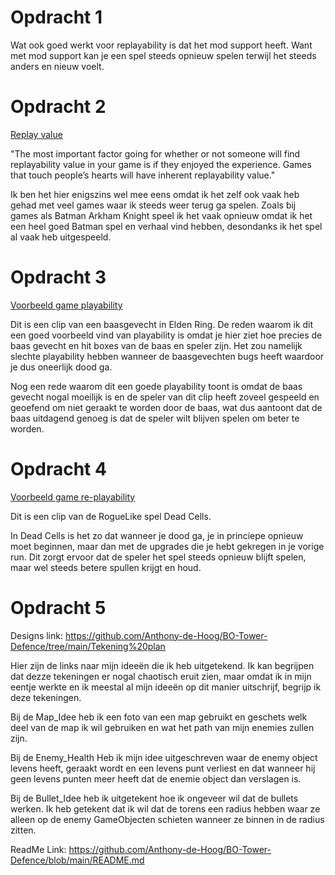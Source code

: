 # Opdracht 1

Wat ook goed werkt voor replayability is dat het mod support heeft.
Want met mod support kan je een spel steeds opnieuw spelen terwijl het steeds anders en nieuw voelt.

# Opdracht 2
[Replay value](https://medium.com/teeny-tiny-game-dev-essays/making-games-with-replayability-in-mind-c23a29cc6d9c) 

"The most important factor going for whether or not someone will find replayability value in your game is if they enjoyed the experience. 
Games that touch people’s hearts will have inherent replayability value."

Ik ben het hier enigszins wel mee eens omdat ik het zelf ook vaak heb gehad met veel games waar ik steeds weer terug ga spelen. 
Zoals bij games als Batman Arkham Knight speel ik het vaak opnieuw omdat ik het een heel goed Batman spel en verhaal vind hebben, desondanks ik het spel al vaak heb uitgespeeld.

# Opdracht 3
[Voorbeeld game playability](https://youtube.com/clip/UgkxaTl8AJ2UhTBkMU_He_P34e13-foNnH1V?si=ynm3O-VBp25_uLnh)

Dit is een clip van een baasgevecht in Elden Ring.
De reden waarom ik dit een goed voorbeeld vind van playability is omdat je hier ziet hoe precies de baas gevecht en hit boxes van de baas en speler zijn.
Het zou namelijk slechte playability hebben wanneer de baasgevechten bugs heeft waardoor je dus oneerlijk dood ga.

Nog een rede waarom dit een goede playability toont is omdat de baas gevecht nogal moeilijk is en de speler van dit clip heeft zoveel gespeeld en geoefend om niet geraakt te worden door de baas, wat dus aantoont dat de baas uitdagend genoeg is dat de speler wilt blijven spelen om beter te worden.

# Opdracht 4
[Voorbeeld game re-playability](https://youtube.com/clip/UgkxA4K_nMayznqtVs0f_hltHdNLQjVHwnt2?si=ILH731VkxxjTy8xg)

Dit is een clip van de RogueLike spel Dead Cells.

In Dead Cells is het zo dat wanneer je dood ga, je in princiepe opnieuw moet beginnen, maar dan met de upgrades die je hebt gekregen in je vorige run.
Dit zorgt ervoor dat de speler het spel steeds opnieuw blijft spelen, maar wel steeds betere spullen krijgt en houd.

# Opdracht 5

Designs link: https://github.com/Anthony-de-Hoog/BO-Tower-Defence/tree/main/Tekening%20plan

Hier zijn de links naar mijn ideeën die ik heb uitgetekend. 
Ik kan begrijpen dat dezze tekeningen er nogal chaotisch eruit zien, 
maar omdat ik in mijn eentje werkte en ik meestal al mijn ideeën op dit manier uitschrijf, begrijp ik deze tekeningen.

Bij de Map_Idee heb ik een foto van een map gebruikt en geschets welk deel van de map ik wil gebruiken en wat het path van mijn enemies zullen zijn.

Bij de Enemy_Health Heb ik mijn idee uitgeschreven waar de enemy object levens heeft, 
geraakt wordt en een levens punt verliest en dat wanneer hij geen levens punten meer heeft dat de enemie object dan verslagen is.

Bij de Bullet_Idee heb ik uitgetekent hoe ik ongeveer wil dat de bullets werken.
Ik heb getekent dat ik wil dat de torens een radius hebben waar ze alleen op de enemy GameObjecten schieten wanneer ze binnen in de radius zitten.

ReadMe Link: https://github.com/Anthony-de-Hoog/BO-Tower-Defence/blob/main/README.md

